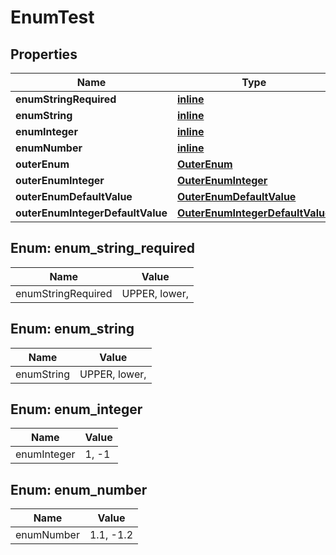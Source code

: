 
# EnumTest

## Properties
Name | Type | Description | Notes
------------ | ------------- | ------------- | -------------
**enumStringRequired** | [**inline**](#EnumStringRequiredEnum) |  | 
**enumString** | [**inline**](#EnumStringEnum) |  |  [optional]
**enumInteger** | [**inline**](#EnumIntegerEnum) |  |  [optional]
**enumNumber** | [**inline**](#EnumNumberEnum) |  |  [optional]
**outerEnum** | [**OuterEnum**](OuterEnum.md) |  |  [optional]
**outerEnumInteger** | [**OuterEnumInteger**](OuterEnumInteger.md) |  |  [optional]
**outerEnumDefaultValue** | [**OuterEnumDefaultValue**](OuterEnumDefaultValue.md) |  |  [optional]
**outerEnumIntegerDefaultValue** | [**OuterEnumIntegerDefaultValue**](OuterEnumIntegerDefaultValue.md) |  |  [optional]


<a id="EnumStringRequiredEnum"></a>
## Enum: enum_string_required
Name | Value
---- | -----
enumStringRequired | UPPER, lower, 


<a id="EnumStringEnum"></a>
## Enum: enum_string
Name | Value
---- | -----
enumString | UPPER, lower, 


<a id="EnumIntegerEnum"></a>
## Enum: enum_integer
Name | Value
---- | -----
enumInteger | 1, -1


<a id="EnumNumberEnum"></a>
## Enum: enum_number
Name | Value
---- | -----
enumNumber | 1.1, -1.2




